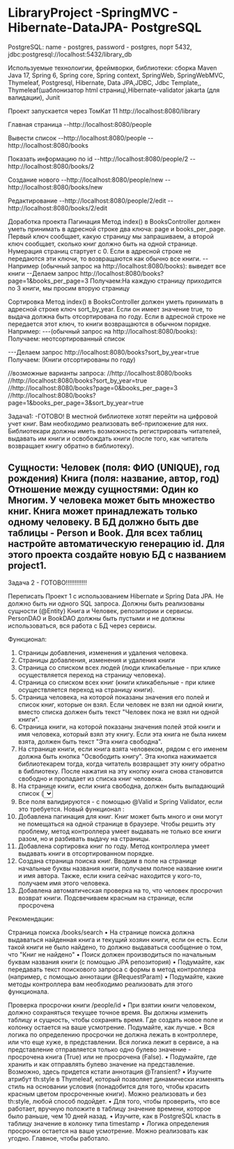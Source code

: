 # LibraryProject -SpringMVC - Hibernate-DataJPA- PostgreSQL

PostgreSQL:
name - postgres,
password - postgres,
порт 5432,
jdbc:postgresql://localhost:5432/library_db

Используемые технолоигии, фреймворки, библиотеки:
сборка Maven Java 17, Spring 6, Spring core, Spring context, SpringWeb, SpringWebMVC, Thymeleaf, Postgresql, Hibernate, Data JPA,JDBC, Jdbc Template,, Thymeleaf(шаблонизатор html страниц),Hibernate-validator jakarta (для валидации), Junit

Проект запускается через ТомКат 11 http://localhost:8080/library

Главная страница
--http://localhost:8080/people

Вывести список
--http://localhost:8080/people
--http://localhost:8080/books

Показать информацию по id
--http://localhost:8080/people/2
--http://localhost:8080/books/2

Создание нового
--http://localhost:8080/people/new
--http://localhost:8080/books/new

Редактирование
--http://localhost:8080/people/2/edit
--http://localhost:8080/books/2/edit


Доработка проекта
Пагинация
Метод index() в BooksController должен уметь принимать в адресной строке два ключа: page и books_per_page.
Первый ключ сообщает, какую страницу мы запрашиваем, а второй ключ сообщает, сколько книг должно быть на одной странице.
Нумерация страниц стартует с 0. Если в адресной строке не передаются эти ключи, то возвращаются как обычно все книги.
--Например (обычный запрос на http://localhost:8080/books):
выведет все книги
--Делаем запрос http://localhost:8080/books?page=1&books_per_page=3
Получаем:На каждую страницу приходится по 3 книги, мы просим вторую страницу

Сортировка
Метод index() в BooksController должен уметь принимать в адресной строке ключ sort_by_year.
Если он имеет значение true, то выдача должна быть отсортирована по году.
Если в адресной строке не передается этот ключ, то книги возвращаются в
обычном порядке.
Например:
---(обычный запрос на http://localhost:8080/books):
Получаем: неотсортированный список

---Делаем запрос http://localhost:8080/books?sort_by_year=true
Получаем: (Книги отсортированы по году)

//возможные варианты запроса:
//http://localhost:8080/books
//http://localhost:8080/books?sort_by_year=true
//http://localhost:8080/books?page=0&books_per_page=3
//http://localhost:8080/books?page=1&books_per_page=3&sort_by_year=true



Задача1: -ГОТОВО!
В местной библиотеке хотят перейти на цифровой учет книг. 
Вам необходимо реализовать веб-приложение для них. 
Библиотекари должны иметь возможность регистрировать читателей, выдавать им книги и освобождать книги (после того, как читатель возвращает книгу обратно в библиотеку).

Сущности:
Человек (поля: ФИО (UNIQUE), год рождения)
Книга (поля: название, автор, год)
Отношение между сущностями: Один ко Многим.
У человека может быть множество книг. Книга может принадлежать
только одному человеку.
В БД должно быть две таблицы - Person и Book. Для всех таблиц
настройте автоматическую генерацию id.
Для этого проекта создайте новую БД с названием project1.
-------------------------------------------------------------------------------------
Задача 2 - ГОТОВО!!!!!!!!!!!!

Переписать Проект 1 с использованием Hibernate и Spring Data JPA.
Не должно быть ни одного SQL запроса.
Должны быть реализованы сущности (@Entity) Книга и Человек, репозитории и сервисы.
PersonDAO и BookDAO должны быть пустыми и не должны использоваться, вся работа с БД через сервисы.

Функционал:
1) Страницы добавления, изменения и удаления человека.
2) Страницы добавления, изменения и удаления книги
3) Страница со списком всех людей (люди кликабельные - при клике осуществляется
переход на страницу человека).
4) Страница со списком всех книг (книги кликабельные - при клике осуществляется
переход на страницу книги).
5) Страница человека, на которой показаны значения его полей и список книг, которые он
взял. Если человек не взял ни одной книги, вместо списка должен быть текст "Человек
пока не взял ни одной книги".
6) Страница книги, на которой показаны значения полей этой книги и имя человека,
который взял эту книгу. Если эта книга не была никем взята, должен быть текст "Эта
книга свободна".
7) На странице книги, если книга взята человеком, рядом с его именем должна быть кнопка
"Освободить книгу". Эта кнопка нажимается библиотекарем тогда, когда читатель
возвращает эту книгу обратно в библиотеку. После нажатия на эту кнопку книга снова
становится свободно и пропадает из списка книг человека.
8) На странице книги, если книга свободна, должен быть выпадающий список (<select>)
со всеми людьми и кнопка "Назначить книгу". Эта кнопка нажимается библиотекарем
тогда, когда читатель хочет забрать эту книгу домой. После нажатия на эту кнопку, книга
должна начать принадлежать выбранному человеку и должна появится в его списке
книг.
9) Все поля  валидируются - с помощью @Valid и Spring Validator, если это
требуется.
Новый функционал :
10) Добавлена пагинация для книг.
    Книг может быть много и они могут не помещаться на одной странице в браузере. 
    Чтобы решить эту проблему, метод контроллера умеет  выдавать не только все книги разом, но и разбивать выдачу на страницы.  
11) Добавлена сортировка книг по году. 
    Метод контроллера умеет выдавать книги в отсортированном порядке.
12) Создана страница поиска книг. 
    Вводим в поле на странице начальные буквы  названия книги, получаем полное название книги и имя автора. 
   Также, если  книга сейчас находится у кого-то, получаем имя этого человека.
13) Добавлена автоматическая проверка на то, что человек просрочил возврат
   книги. Подсвечиваем красным на странице, если просрочена



Рекомендации:

Страница поиска
/books/search
• На странице поиска должна выдаваться найденная книга и
текущий хозяин книги, если он есть. Если такой книги не было
найдено, то должно выдаваться сообщение о том, что "Книг не
найдено"
• Поиск должен производиться по начальным буквам названия
книги (с помощью JPA репозитория)
• Подумайте, как передавать текст поискового запроса с формы в
метод контроллера (например, с помощью аннотации
@RequestParam)
• Подумайте, какие методы контроллера вам необходимо
реализовать для этого функционала.

Проверка просрочки книги
/people/id
• При взятии книги человеком, должно сохраняться текущее точное время. Вы
должны изменить таблицу и сущность, чтобы сохранять время. Где создать
новое поле и колонку остается на ваше усмотрение. Подумайте, как лучше.
• Вся логика по определению просрочки не должна лежать в контроллере, или что
еще хуже, в представлении. Вся логика лежит в сервисе, а на представление
отправляется только одно булево значение - просрочена книга (True) или не
просрочена (False).
• Подумайте, где хранить и как отправлять булево значение на представление.
Возможно, здесь придется кстати аннотация @Transient?
• Изучите атрибут th:style в Thymeleaf, который позволяет динамически
изменять стиль на основании условия (понадобится для того, чтобы красить
красным цветом просроченные книги). Можно реализовать и без th:style,
любой способ подойдет.
• Для того, чтобы проверить, что все работает, вручную положите в таблицу
значение времени, которое было раньше, чем 10 дней назад.
• Изучите, как в PostgreSQL класть в таблицу значение в колонку типа timestamp
• Логика определения просрочки остается на ваше усмотрение. Можно
реализовать как угодно. Главное, чтобы работало.
